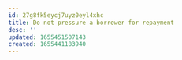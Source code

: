 ```yaml
---
id: 27g8fk5eycj7uyz0eyl4xhc
title: Do not pressure a borrower for repayment
desc: ''
updated: 1655451507143
created: 1655441183940
---
```


